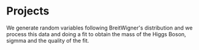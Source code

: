 # Projects
We generate random variables following BreitWigner's distribution and we process this data  and doing a fit to obtain the mass of the Higgs Boson, sigmma and the quality of the fit.
